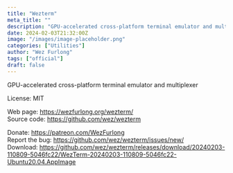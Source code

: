 ```yaml
---
title: "Wezterm"
meta_title: ""
description: "GPU-accelerated cross-platform terminal emulator and multiplexer"
date: 2024-02-03T21:32:00Z
image: "/images/image-placeholder.png"
categories: ["Utilities"]
author: "Wez Furlong"
tags: ["official"]
draft: false
---
```


GPU-accelerated cross-platform terminal emulator and multiplexer

License: MIT

Web page: https://wezfurlong.org/wezterm/  
Source code: https://github.com/wez/wezterm

Donate: https://patreon.com/WezFurlong  
Report the bug: https://github.com/wez/wezterm/issues/new/  
Download: https://github.com/wez/wezterm/releases/download/20240203-110809-5046fc22/WezTerm-20240203-110809-5046fc22-Ubuntu20.04.AppImage
